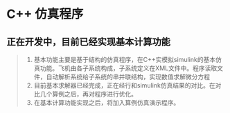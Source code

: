 ﻿# C++ 仿真程序
## 正在开发中，目前已经实现基本计算功能
> 1. 基本功能主要是基于结构的仿真程序，在C++实模拟simulink的基本仿真功能。飞机由各子系统构成，子系统定义在XML文件中。程序读取文件，自动解析系统给子系统的串并联结构，实现数值求解微分方程
> 2. 目前基本求解器已经完成，正在经行和simulink仿真结果的对比。在对比几个算例之后，再对程序进行优化。
> 3. 在基本计算功能实现之后，将加入算例仿真演示程序。